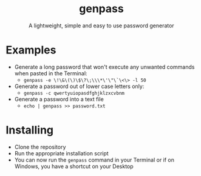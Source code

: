 <h1 align="center">genpass</h1>
<p align="center">A lightweight, simple and easy to use password generator</p>

# Examples
- Generate a long password that won't execute any unwanted commands when pasted in the Terminal:
  - ```genpass -e \!\&\(\)\$\?\;\\\*\'\"\`\<\> -l 50```
- Generate a password out of lower case letters only:
  - ```genpass -c qwertyuiopasdfghjklzxcvbnm```
- Generate a password into a text file
  - ```echo | genpass >> password.txt```

# Installing
- Clone the repository
- Run the appropriate installation script
- You can now run the `genpass` command in your Terminal or if on Windows, you have a shortcut on your Desktop
